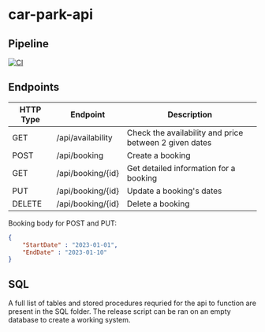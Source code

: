 # car-park-api
## Pipeline
[![CI](https://github.com/DavidBewley/car-park-api/actions/workflows/pipeline.yml/badge.svg)](https://github.com/DavidBewley/car-park-api/actions/workflows/pipeline.yml)
## Endpoints

| HTTP Type | Endpoint  | Description |
|------------- |------------- | ------------- |
| GET | /api/availability  | Check the availability and price between 2 given dates  |
| POST | /api/booking  | Create a booking  |
| GET | /api/booking/{id}  | Get detailed information for a booking  |
| PUT | /api/booking/{id}  | Update a booking's dates  |
| DELETE | /api/booking/{id}  | Delete a booking  |

Booking body for POST and PUT:
```json
{
	"StartDate" : "2023-01-01",
	"EndDate" : "2023-01-10"
}
```

## SQL
A full list of tables and stored procedures requried for the api to function are present in the SQL folder. The release script can be ran on an empty database to create a working system.